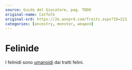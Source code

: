 ```yaml
---
source: Guida del Giocatore, pag. TODO
original-name: Catfolk
original-srd: https://2e.aonprd.com/Traits.aspx?ID=221
categories: [ancestry, monster, weapon]
---
```


# Felinide

I felinidi sono [umanoidi](/tratti/umanoide) dai tratti felini.
